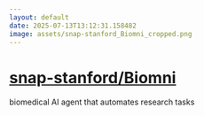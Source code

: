 ```yaml
---
layout: default
date: 2025-07-13T13:12:31.158482
image: assets/snap-stanford_Biomni_cropped.png
---
```


# [snap-stanford/Biomni](https://github.com/snap-stanford/Biomni)

biomedical AI agent that automates research tasks
